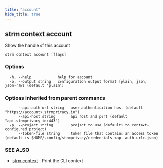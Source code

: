 ```yaml
---
title: "account"
hide_title: true
---
```

## strm context account

Show the handle of this account

```
strm context account [flags]
```

### Options

```
  -h, --help            help for account
  -o, --output string   configuration output format [plain, json, json-raw] (default "plain")
```

### Options inherited from parent commands

```
      --api-auth-url string   user authentication host (default "https://accounts.strmprivacy.io")
      --api-host string       api host and port (default "api.strmprivacy.io:443")
  -p, --project string        project to use (defaults to context-configured project)
      --token-file string     token file that contains an access token (default is $HOME/.config/strmprivacy/credentials-<api-auth-url>.json)
```

### SEE ALSO

* [strm context](docs/04-reference/01-cli-reference/strm/context/index.md)	 - Print the CLI context

